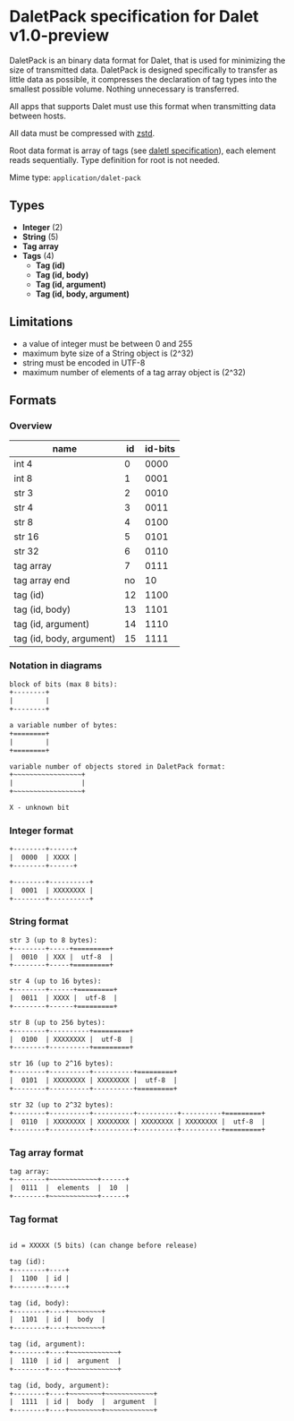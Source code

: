 # DaletPack specification for Dalet v1.0-preview

DaletPack is an binary data format for Dalet, that is used for minimizing the size of transmitted data. DaletPack is designed specifically to transfer as little data as possible, it compresses the declaration of tag types into the smallest possible volume. Nothing unnecessary is transferred.

All apps that supports Dalet must use this format when transmitting data between hosts.

All data must be compressed with [zstd](https://datatracker.ietf.org/doc/html/rfc8878).

Root data format is array of tags (see [daletl specification](./daletl.md)), each element reads sequentially. Type definition for root is not needed.

Mime type: `application/dalet-pack`

## Types

- **Integer** (2)
- **String** (5)
- **Tag array**
- **Tags** (4)
  - **Tag (id)**
  - **Tag (id, body)**
  - **Tag (id, argument)**
  - **Tag (id, body, argument)**

## Limitations

- a value of integer must be between 0 and 255
- maximum byte size of a String object is (2^32)
- string must be encoded in UTF-8
- maximum number of elements of a tag array object is (2^32)

## Formats

### Overview

| name                     | id  | id-bits |
| ------------------------ | --- | ------- |
| int 4                    | 0   | 0000    |
| int 8                    | 1   | 0001    |
| str 3                    | 2   | 0010    |
| str 4                    | 3   | 0011    |
| str 8                    | 4   | 0100    |
| str 16                   | 5   | 0101    |
| str 32                   | 6   | 0110    |
| tag array                | 7   | 0111    |
| tag array end            | no  | 10      |
| tag (id)                 | 12  | 1100    |
| tag (id, body)           | 13  | 1101    |
| tag (id, argument)       | 14  | 1110    |
| tag (id, body, argument) | 15  | 1111    |

### Notation in diagrams

```txt
block of bits (max 8 bits):
+--------+
|        |
+--------+

a variable number of bytes:
+========+
|        |
+========+

variable number of objects stored in DaletPack format:
+~~~~~~~~~~~~~~~~~+
|                 |
+~~~~~~~~~~~~~~~~~+

X - unknown bit
```

### Integer format

```txt
+--------+------+
|  0000  | XXXX |
+--------+------+

+--------+----------+
|  0001  | XXXXXXXX |
+--------+----------+
```

### String format

```txt
str 3 (up to 8 bytes):
+--------+-----+=========+
|  0010  | XXX |  utf-8  |
+--------+-----+=========+

str 4 (up to 16 bytes):
+--------+------+=========+
|  0011  | XXXX |  utf-8  |
+--------+------+=========+

str 8 (up to 256 bytes):
+--------+----------+=========+
|  0100  | XXXXXXXX |  utf-8  |
+--------+----------+=========+

str 16 (up to 2^16 bytes):
+--------+----------+----------+=========+
|  0101  | XXXXXXXX | XXXXXXXX |  utf-8  |
+--------+----------+----------+=========+

str 32 (up to 2^32 bytes):
+--------+----------+----------+----------+----------+=========+
|  0110  | XXXXXXXX | XXXXXXXX | XXXXXXXX | XXXXXXXX |  utf-8  |
+--------+----------+----------+----------+----------+=========+
```

### Tag array format

```txt
tag array:
+--------+~~~~~~~~~~~~+------+
|  0111  |  elements  |  10  |
+--------+~~~~~~~~~~~~+------+
```

### Tag format

```txt

id = XXXXX (5 bits) (can change before release)

tag (id):
+--------+----+
|  1100  | id |
+--------+----+

tag (id, body):
+--------+----+~~~~~~~~+
|  1101  | id |  body  |
+--------+----+~~~~~~~~+

tag (id, argument):
+--------+----+~~~~~~~~~~~~+
|  1110  | id |  argument  |
+--------+----+~~~~~~~~~~~~+

tag (id, body, argument):
+--------+----+~~~~~~~~+~~~~~~~~~~~~+
|  1111  | id |  body  |  argument  |
+--------+----+~~~~~~~~+~~~~~~~~~~~~+
```
